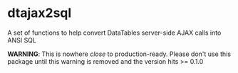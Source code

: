 # dtajax2sql
A set of functions to help convert DataTables server-side AJAX calls into ANSI SQL


__WARNING__: This is nowhere _close_ to production-ready. Please don't use
this package until this warning is removed and the version hits >= 0.1.0
